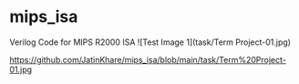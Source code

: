 # mips_isa
Verilog Code for MIPS R2000 ISA
![Test Image 1](task/Term Project-01.jpg)


https://github.com/JatinKhare/mips_isa/blob/main/task/Term%20Project-01.jpg

